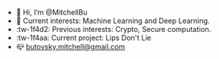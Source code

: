 - 👋 Hi, I’m @MitchellBu
- 👀 Current interests: Machine Learning and Deep Learning.
- :tw-1f4d2: Previous interests: Crypto, Secure computation.
- :tw-1f4aa: Current project: Lips Don't Lie 
- :mailbox_closed: butovsky.mitchell@gmail.com
